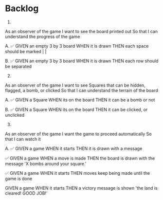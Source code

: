 # Backlog

1.

As an observer of the game
I want to see the board printed out
So that I can understand the progress of the game

A.
✅
GIVEN an empty 3 by 3 board
WHEN it is drawn
THEN each space should be marked | |

B.
✅
GIVEN an empty 3 by 3 board
WHEN it is drawn
THEN each row should be separated

2.

As an observer of the game
I want to see Squares that can be hidden, flagged, a bomb, or clicked
So that I can understand the terrain of the board

A.
✅
GIVEN a Square
WHEN its on the board
THEN it can be a bomb or not

B.
✅
GIVEN a Square
WHEN its on the board
THEN it can be clicked, or unclicked

3.

As an observer of the game
I want the game to proceed automatically
So that I can watch it

A.
✅
GIVEN a game
WHEN it starts
THEN it is drawn with a message

✅
GIVEN a game
WHEN a move is made
THEN the board is drawn with the message 'X bombs around your square.'

✅
GIVEN a game
WHEN it starts
THEN moves keep being made until the game is done

GIVEN a game
WHEN it starts
THEN a victory message is shown 'the land is cleared! GOOD JOB!'

